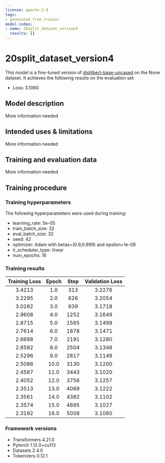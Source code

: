 ```yaml
---
license: apache-2.0
tags:
- generated_from_trainer
model-index:
- name: 20split_dataset_version4
  results: []
---
```


<!-- This model card has been generated automatically according to the information the Trainer had access to. You
should probably proofread and complete it, then remove this comment. -->

# 20split_dataset_version4

This model is a fine-tuned version of [distilbert-base-uncased](https://huggingface.co/distilbert-base-uncased) on the None dataset.
It achieves the following results on the evaluation set:
- Loss: 3.1060

## Model description

More information needed

## Intended uses & limitations

More information needed

## Training and evaluation data

More information needed

## Training procedure

### Training hyperparameters

The following hyperparameters were used during training:
- learning_rate: 5e-05
- train_batch_size: 32
- eval_batch_size: 32
- seed: 42
- optimizer: Adam with betas=(0.9,0.999) and epsilon=1e-08
- lr_scheduler_type: linear
- num_epochs: 16

### Training results

| Training Loss | Epoch | Step | Validation Loss |
|:-------------:|:-----:|:----:|:---------------:|
| 3.4213        | 1.0   | 313  | 3.2276          |
| 3.2295        | 2.0   | 626  | 3.2054          |
| 3.0262        | 3.0   | 939  | 3.1718          |
| 2.9608        | 4.0   | 1252 | 3.1649          |
| 2.8715        | 5.0   | 1565 | 3.1499          |
| 2.7614        | 6.0   | 1878 | 3.1471          |
| 2.6688        | 7.0   | 2191 | 3.1280          |
| 2.6582        | 8.0   | 2504 | 3.1348          |
| 2.5296        | 9.0   | 2817 | 3.1149          |
| 2.5086        | 10.0  | 3130 | 3.1200          |
| 2.4567        | 11.0  | 3443 | 3.1020          |
| 2.4052        | 12.0  | 3756 | 3.1257          |
| 2.3513        | 13.0  | 4069 | 3.1222          |
| 2.3561        | 14.0  | 4382 | 3.1102          |
| 2.3574        | 15.0  | 4695 | 3.1027          |
| 2.3192        | 16.0  | 5008 | 3.1060          |


### Framework versions

- Transformers 4.21.0
- Pytorch 1.12.0+cu113
- Datasets 2.4.0
- Tokenizers 0.12.1

